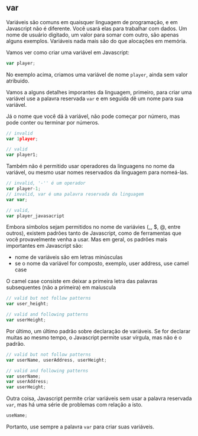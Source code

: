 ## var

Variáveis são comuns em quaisquer linguagem de programação, e em Javascript não é diferente. Você usará elas para trabalhar com dados. Um nome de usuário digitado, um valor para somar com outro, são apenas alguns exemplos. Variáveis nada mais são do que alocações em memória.

Vamos ver como criar uma variável em Javascript:

```js
var player;
```

No exemplo acima, criamos uma variável de nome `player`, ainda sem valor atribuido.

Vamos a alguns detalhes imporantes da linguagem, primeiro, para criar uma variável use a palavra reservada `var` e em seguida dê um nome para sua variável.

Já o nome que você dá à variável, não pode começar por número, mas pode conter ou terminar por números.

```js
// invalid
var 1player;
```

```js
// valid
var player1;
```

Também não é permitido usar operadores da linguagens no nome da variável, ou mesmo usar nomes reservados da linguagem para nomeá-las.

```js
// invalid, '-'' é um operador
var player-1;
// invalid, var é uma palavra reservada da linguagem
var var;
```

```js
// valid, 
var player_javasacript
```

Embora símbolos sejam permitidos no nome de variávies (_, $, @, entre outros), existem padrões tanto de Javascript, como de ferramentas que você provavelmente venha a usar. Mas em geral, os padrões mais importantes em Javascript são:

- nome de variáveis são em letras minúsculas
- se o nome da variável for composto, exemplo, user address, use camel case

O camel case consiste em deixar a primeira letra das palavras subsequentes (não a primeira) em maíuscula

```js
// valid but not follow patterns
var user_height;
```

```js
// valid and following patterns
var userHeight;
```

Por último, um último padrão sobre declaração de variáveis. Se for declarar muitas ao mesmo tempo, o Javascript permite usar vírgula, mas não é o padrão.

```js
// valid but not follow patterns
var userName, userAddress, userHeight;
```

```js
// valid and following patterns
var userName;
var userAddress;
var userHeight;
```

Outra coisa, Javascript permite criar variáveis sem usar a palavra reservada `var`, mas há uma série de problemas com relação a isto.

```js
useName;
```

Portanto, use sempre a palavra `var` para criar suas variáveis.